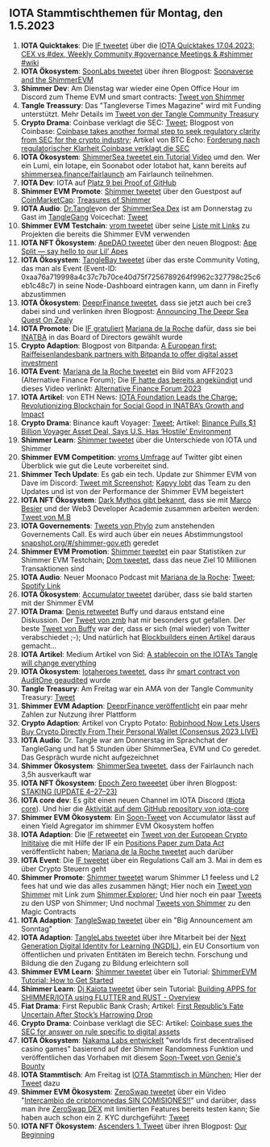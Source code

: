 ## IOTA Stammtischthemen für Montag, den 1.5.2023

1. **IOTA Quicktakes**: Die [IF tweetet](https://twitter.com/iota/status/1650424471000367104?s=20) über die [IOTA Quicktakes 17.04.2023: CEX vs #dex, Weekly Community #governance Meetings & #shimmer #wiki
](https://www.youtube.com/watch?v=wgfZMybWiqc&list=PLMbc46iGTB_QyqqU-QwbFsrVd9-HN55i_)
2. **IOTA Ökosystem**: [SoonLabs tweetet](https://twitter.com/soon_labs/status/1650733951907164160?s=20) über ihren Blogpost: [Soonaverse and the ShimmerEVM](https://soonlabs.medium.com/soonaverse-and-the-shimmerevm-a3abf50a5007)
3. **Shimmer Dev**: Am Dienstag war wieder eine Open Office Hour im Discord zum Theme EVM und smart contracts: [Tweet von Shimmer](https://twitter.com/shimmernet/status/1650530046652588032?s=20)
4. **Tangle Treassury**: Das "Tangleverse Times Magazine" wird mit Funding unterstützt. Mehr Details im [Tweet von der Tangle Community Treasury](https://twitter.com/TangleTreasury/status/1650553267250769942?s=20)
5. **Crypto Drama**: Coinbase verklagt die SEC: [Tweet](https://twitter.com/iampaulgrewal/status/1650655451720318976?s=20); Blogpost von Coinbase: [Coinbase takes another formal step to seek regulatory clarity from SEC for the crypto industry](https://www.coinbase.com/blog/coinbase-takes-another-formal-step-to-seek-regulatory-clarity-from-sec-for); Artikel von BTC Echo: [Forderung nach regulatorischer Klarheit Coinbase verklagt die SEC](https://www.btc-echo.de/schlagzeilen/coinbase-verklagt-die-sec-163254/)
6. **IOTA Ökosystem**: [ShimmerSea tweetet ein Tutorial Video](https://twitter.com/ShimmerSeaDEX/status/1650741427155132417?s=20) umd den. Wer ein Lumi, ein Iotape, ein Soonabot oder Iotabot hat, kann bereits auf [shimmersea.finance/fairlaunch](https://shimmersea.finance/fairlaunch) am Fairlaunch teilnehmen. 
7. **IOTA Dev**: IOTA auf [Platz 9 bei Proof of GitHub](https://twitter.com/ProofofGitHub/status/1650107282368126977?s=20)
8. **Shimmer EVM Promote**: [Shimmer tweetet](https://twitter.com/shimmernet/status/1650801838214479874?s=20) über den Guestpost auf [CoinMarketCap](https://twitter.com/CoinMarketCap): [Treasures of Shimmer](https://coinmarketcap.com/community/articles/643fe6b41e2012137aa27064/) 
9. **IOTA Audio**: [Dr.Tangle](https://twitter.com/dr_tangle)von der [ShimmerSea Dex](https://shimmersea.finance/) ist am Donnerstag zu Gast im [TangleGang](https://twitter.com/GangTangleTalk) Voicechat: [Tweet](https://twitter.com/GangTangleTalk/status/1651138375083085825?s=20)
10. **Shimmer EVM Testchain**: [vrom tweetet](https://twitter.com/Vrom14286662/status/1651100346092060672?s=20) über seine [Liste mit Links](https://github.com/iota-community/community-events/tree/main/page/vrom%20folder/Shimmer%20EVM%20testnet) zu Projekten die bereits die Shimmer EVM verwenden
11. **IOTA NFT Ökosystem**: [ApeDAO tweetet](https://twitter.com/iotapes/status/1650866303647768580?s=20) über den neuen Blogpost: [Ape Split — say hello to our Lil’ Apes](https://iotapes.medium.com/ape-split-say-hello-to-our-lil-apes-f5495b840a25)
12. **IOTA Ökosystem**: [TangleBay tweetet](https://twitter.com/tanglebay/status/1650897915378909185?s=20) über das erste Community Voting, das man als Event (Event-ID: 0xaa76a719998a4c37c7b70ce40d75f7256789264f9962c327798c25c6eb1c48c7) in seine Node-Dashboard eintragen kann, um dann in Firefly abzustimmen
13. **IOTA Ökosystem**: [DeeprFinance tweetet](https://twitter.com/DeeprFinance/status/1650874533954371587?s=20), dass sie jetzt auch bei cre3 dabei sind und verlinken ihren Blogpost: [Announcing The Deepr Sea Quest On Zealy](https://medium.com/@Deepr.Finance/announcing-the-deepr-sea-quest-on-zealy-c91cb4c22c74)
14. **IOTA Promote**: Die [IF gratuliert](https://twitter.com/iota/status/1650937723610341397?s=20) [Mariana de la Roche](https://twitter.com/Marianadlrw) dafür, dass sie bei [INATBA](https://twitter.com/INATBA_org) in das Board of Directors gewählt wurde
15. **Crypto Adaption**: Blogpost von Bitpanda: [A European first: Raiffeisenlandesbank partners with Bitpanda to offer digital asset investment](https://blog.bitpanda.com/en/european-first-raiffeisenlandesbank-partners-bitpanda-offer-digital-asset-investment)
16. **IOTA Event**: [Mariana de la Roche tweetet](https://twitter.com/Marianadlrw/status/1651119924834648064?s=20) ein Bild vom AFF2023 (Alternative Finance Forum); Die [IF hatte das bereits angekündigt](https://twitter.com/iota/status/1649050290858106886?s=20) und dieses Video verlinkt: [Alternative Finance Forum 2023](https://www.youtube.com/@alternativefinanceforum2023)
17. **IOTA Artikel**: von ETH News: [IOTA Foundation Leads the Charge: Revolutionizing Blockchain for Social Good in INATBA’s Growth and Impact](https://www.ethnews.com/iota-foundation-leads-the-charge-revolutionizing-blockchain-for-social-good-in-inatbas-growth-and-impact/)
18. **Crypto Drama**: Binance kauft Voyager: [Tweet](https://twitter.com/BinanceUS/status/1650932061866172435?s=20); Artikel: [Binance Pulls $1 Billion Voyager Asset Deal, Says U.S. Has ‘Hostile’ Environment](https://www.forbes.com/sites/digital-assets/2023/04/25/binance-pulls-1-billion-voyager-asset-deal-says-us-has-hostile-environment/?sh=35566376284f)
19. **Shimmer Learn**: [Shimmer tweetet](https://twitter.com/shimmernet/status/1651481343904153602?s=20) über die Unterschiede von IOTA und Shimmer
20. **Shimmer EVM Competition**: [vroms Umfrage](https://twitter.com/Vrom14286662/status/1651483833013788672?s=20) auf Twitter gibt einen Überblick wie gut die Leute vorbereitet sind. 
21. **Shimmer Tech Update**: Es gab ein tech. Update zur Shimmer EVM von Dave im Discord: [Tweet mit Screenshot](https://twitter.com/Vrom14286662/status/1651244297360928769?s=20); [Kapyy lobt](https://twitter.com/Rob_Daykin/status/1651545369522716672?s=20) das Team zu den Updates und ist von der Performance der Shimmer EVM begeistert
22. **IOTA NFT Ökosystem**: [Dark Mythos gibt bekannt](https://twitter.com/DarkMythosIOTA/status/1651239504995581952?s=20), dass sie mit [Marco Besier](https://twitter.com/marcobesier) und der Web3 Developer Academie zusammen arbeiten werden: [Tweet von M.B](https://twitter.com/marcobesier/status/1651239976821051393?s=20)
23. **IOTA Governements**: [Tweets von Phylo](https://twitter.com/PhyloIota/status/1651507218695741440?s=20) zum anstehenden Governements Call. Es wird auch über ein neues Abstimmungstool [snapshot.org/#/shimmer-gov.eth](https://snapshot.org/#/shimmer-gov.eth) geredet
24. **Shimmer EVM Promotion**: [Shimmer tweetet](https://twitter.com/shimmernet/status/1651511515206361093?s=20) ein paar Statistiken zur Shimmer EVM Testchain; [Dom tweetet](https://twitter.com/DomSchiener/status/1651547266577039361?s=20), dass das neue Ziel 10 Millionen Transaktionen sind
25.  **IOTA Audio**: Neuer Moonaco Podcast mit [Mariana de la Roche](https://twitter.com/Marianadlrw): [Tweet](https://twitter.com/MoonacoPodcast/status/1651526853360844801?s=20); [Spotify Link](https://open.spotify.com/episode/0MLqwA4iEdylHkFTTYic2A?si=wGxk1dGdRW6_MgeEYpo3MA)
26.  **IOTA Ökosystem**: [Accumulator tweetet](https://twitter.com/ACCU_DeFi/status/1651538084507402244?s=20) darüber, dass sie bald starten mit der Shimmer EVM
27.  **IOTA Drama**: [Denis retweetet](https://twitter.com/dennisnagpal1/status/1650982336954089480?s=20) Buffy und daraus entstand eine Diskussion. Der [Tweet von zmb](https://twitter.com/z_m_b/status/1651246528055455746?s=20) hat mir besonders gut gefallen. Der beste [Tweet von Buffy](https://twitter.com/fudsfuddy/status/1651506603676389376?s=20) war der, dass er sich (mal wieder) von Twitter verabschiedet ;-); Und natürlich hat [Blockbuilders einen Artikel](https://block-builders.de/iota-2-0-plaene-bei-der-entwicklungsarbeit-geaendert-dezentralisierung-gefaehrdet/) daraus gemacht...
28.  **IOTA Artikel**: Medium Artikel von Sid: [A stablecoin on the IOTA’s Tangle will change everything](https://medium.com/@sidparker/a-stablecoin-on-the-iotas-tangle-will-change-everything-2d8514572729)
29.  **IOTA Ökosystem**: [Iotaheroes tweetet](https://twitter.com/IotaHeroes/status/1651590759340974080?s=20), dass ihr [smart contract von AuditOne geaudited](https://www.auditone.io/audit-report/iotaheroes) wurde
30.  **Tangle Treasury**: Am Freitag war ein AMA von der Tangle Community Treasury: [Tweet](https://twitter.com/TangleTreasury/status/1650916729701253132?s=20)
31.  **Shimmer EVM Adaption**: [DeeprFinance veröffentlicht](https://twitter.com/DeeprFinance/status/1651600853541830662?s=20) ein paar mehr Zahlen zur Nutzung ihrer Plattform
32.  **Crypto Adaption**: Artikel von Crypto Potato: [Robinhood Now Lets Users Buy Crypto Directly From Their Personal Wallet (Consensus 2023 LIVE)](https://cryptopotato.com/robinhood-now-lets-users-buy-crypto-directly-from-their-personal-wallet-consensus-2023-live/)
33.  **IOTA Audio**: Dr. Tangle war am Donnerstag im Sprachchat der TangleGang und hat 5 Stunden über ShimmerSea, EVM und Co geredet. Das Gespräch wurde nicht aufgezeichnet
34.  **Shimmer Ökosystem**: [ShimmerSea tweetet](https://twitter.com/ShimmerSeaDEX/status/1651677240902529024?s=20), dass der Fairlaunch nach 3,5h ausverkauft war
35.  **IOTA NFT Ökosystem**: [Epoch Zero tweeetet](https://twitter.com/Epoch_0/status/1651678841931198486?s=20) über ihren Blogpost: [STAKING (UPDATE 4–27–23)
](https://medium.com/@EpochZer0/staking-update-4-27-23-f547da63a852) 
36. **IOTA core dev**: Es gibt einen neuen Channel im IOTA Discord ([#iota core](https://discord.com/channels/397872799483428865/1100742530477342781)). Und hier die [Aktivität auf dem GitHub repository von iota-core](https://github.com/iotaledger/iota-core/pulse)
37. **Shimmer EVM Ökosystem**: Ein [Soon-Tweet](https://twitter.com/ACCU_DeFi/status/1651906296600305664?s=20) von Accumulator lässt auf einen Yield Agregator im shimmer EVM Ökosystem hoffen
38. **IOTA Adaption**: Die [IF retweetet](https://twitter.com/iota/status/1651939702298099713?s=20) ein [Tweet von der European Crypto Inititaive](https://twitter.com/EuCInitiative/status/1651931143501955072?s=20) die mit Hilfe der IF ein [Positions Paper zum Data Act](https://eu.ci/data-act-position-paper-euci/) veröffentlicht haben; [Mariana de la Roche tweetet](https://twitter.com/Marianadlrw/status/1651937100281925636?s=20) auch darüber
39. **IOTA Event**: Die [IF tweetet](https://twitter.com/iota/status/1651934297845125121?s=20) über ein Regulations Call am 3. Mai in dem es über Crypto Steuern geht
40. **Shimmer Promote**: [Shimmer tweetet](https://twitter.com/shimmernet/status/1651934294619697154?s=20) warum Shimmer L1 feeless und L2 fees hat und wie das alles zusammen hängt; Hier noch ein [Tweet von Shimmer](https://twitter.com/shimmernet/status/1651843773129801729?s=20) mit Link zum [Shimmer.Explorer](https://explorer.shimmer.network/shimmer/visualizer/); Und hier noch ein paar [Tweets](https://twitter.com/shimmernet/status/1651617265693884417?s=20) zu den USP von Shimmer; Und nochmal [Tweets von Shimmer](https://twitter.com/shimmernet/status/1652251418533806081?s=20) zu den Magic Contracts
41. **IOTA Adaption**: [TangleSwap tweetet](https://twitter.com/TangleSwap/status/1651964490538418176?s=20) über ein "Big Announcement am Sonntag"
42. **IOTA Adaption**: [TangleLabs tweetet](https://twitter.com/Tangle_Labs/status/1652000423941746706?s=20) über ihre Mitarbeit bei der [Next Generation Digital Identity for Learning (NGDIL)](https://www.ngdil.com/?lng=en), ein EU Consortium von öffentlichen und privaten Entitäten im Bereich techn. Forschung und Bildung die den Zugang zu Bildung erleichtern soll
43. **Shimmer EVM Learn**: [Shimmer tweetet](https://twitter.com/shimmernet/status/1651994693088018432?s=20) über ein Tutorial: [ShimmerEVM Tutorial: How to Get Started](https://www.youtube.com/watch?v=vjvC68ljhS4)
44. **Shimmer Learn**: [Dj Kaiota tweetet](https://twitter.com/dj_kaiota/status/1651988251895291906?s=20) über sein Tutorial: [Building APPS for SHIMMER/IOTA using FLUTTER and RUST - Overview](https://www.youtube.com/watch?app=desktop&v=P0Kh0DSaddA)
45. **Fiat Drama**: First Republic Bank Crash; Artikel: [First Republic’s Fate Uncertain After Stock’s Harrowing Drop](https://www.bloomberg.com/news/articles/2023-04-29/first-republic-s-fate-uncertain-after-stock-s-harrowing-tumble?leadSource=uverify%20wall)
46. **Crypto Drama**: Coinbase verklagt die SEC: Artikel: [Coinbase sues the SEC for answer on rule specific to digital assets](https://www.theblock.co/post/228047/coinbase-sues-the-sec-for-answer-on-rule-specific-to-digital-assets)
47. **IOTA Ökosystem**: [Nakama Labs entwickelt](https://twitter.com/Genies_Bounty/status/1652244255711145986?s=20) "worlds first decentralised casino games" basierend auf der Shimmer Randomness Funktion und veröffentlichen das Vorhaben mit diesem [Soon-Tweet von Genie's Bounty](https://twitter.com/Genies_Bounty/status/1652241790278291462?s=20)
48. **IOTA Stammtisch**: Am Freitag ist [IOTA Stammtisch in München](https://www.meetup.com/de-DE/iota-muc/events/rjcftsyfchbhb/); Hier der [Tweet](https://twitter.com/einfachIOTA/status/1652387037981421568?s=20) dazu
49. **Shimmer EVM Ökosystem**: [ZeroSwap tweetet](https://twitter.com/ZeroSwapNFT/status/1652359069489872897?s=20) über ein Video "[Intercambio de criptomonedas SIN COMISIONES!!](https://www.youtube.com/watch?v=VH0YNQdI0-A)" und darüber, dass man ihre [ZeroSwap DEX](https://dex.zeroswapnft.com/#/swap) mit limitierten Features bereits testen kann; Sie haben auch schon ein 2. KYC durchgeführt: [Tweet](https://twitter.com/ZeroSwapNFT/status/1652018789116985356?s=20)
50. **IOTA NFT Ökosystem**: [Ascenders 1. Tweet](https://twitter.com/AscendersLabs/status/1652336192266936322?s=20) über ihren Blogpost: [Our Beginning](https://ascenderslabs.medium.com/our-beginning-a2a2aa643e2a)
